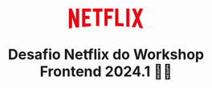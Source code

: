 <h1 align="center">
    <img src="src/imagens/netflix.png">
    <p>Desafio Netflix do Workshop Frontend 2024.1 👨‍💻</p>
</h1>
